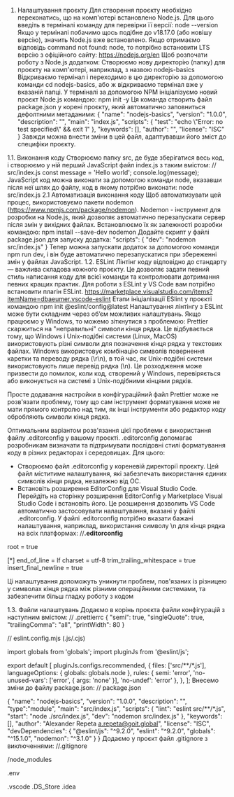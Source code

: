 1. Налаштування проєкту
Для створення проєкту необхідно переконатись, що на комп'ютері встановлено Node.js. Для цього введіть в терміналі команду для перевірки її версії: node --version
Якщо у терміналі побачимо щось подібне до v18.17.0 (або новішу версію), значить Node.js вже встановлено. 
Якщо отримаємо відповідь command not found: node, то потрібно встановити LTS версію з офіційного сайту: https://nodejs.org/en
Щоб розпочати роботу з Node.js додатком:
Створюємо нову директорію (папку) для проєкту на комп'ютері, наприклад, з назвою nodejs-basics
Відкриваємо термінал і переходимо в цю директорію за допомогою команди cd nodejs-basics, або ж відкриваємо термінал вже у вказаній папці.
У терміналі за допомогою NPM ініціалізуємо новий проєкт Node.js командою: npm init -y
Ця команда створить файл package.json у корені проєкту, який автоматично заповниться дефолтними метаданими:
{
  "name": "nodejs-basics",
  "version": "1.0.0",
  "description": "",
  "main": "index.js",
  "scripts": {
    "test": "echo \\"Error: no test specified\\" && exit 1"
  },
  "keywords": [],
  "author": "",
  "license": "ISC"
}
Завжди можна внести зміни в цей файл, адаптувавши його зміст до специфіки проєкту.

1.1. Виконання коду
Створюємо папку src, де буде зберігатися весь код, і створюємо у ній перший JavaScript файл index.js з таким вмістом:
// src/index.js
const message = 'Hello world';
console.log(message);
JavaScript код можна виконати за допомогою команди node, вказавши після неї шлях до файлу, код в якому потрібно виконати:
node src/index.js
2.1 Автоматизація виконання коду
   Щоб автоматизувати цей процес, використовуємо пакети nodemon (https://www.npmjs.com/package/nodemon).
   Nodemon - інструмент для розробки на Node.js, який дозволяє автоматично перезапускати сервер після змін у вихідних файлах.
Встановлюємо їх як залежності розробки командою: npm install --save-dev nodemon
Додайте скрипт у файлі package.json для запуску додатка:
"scripts": {
    "dev": "nodemon src/index.js"
}
Тепер можна запускати додаток за допомогою команди npm run dev, і він буде автоматично перезапускатися при збереженні змін у файлах JavaScript.
1.2. ESLint
   Лінтінг коду відповідно до стандарту — важлива складова кожного проєкту. Це дозволяє задати певний стиль написання коду для всієї команди
   та контролювати дотримання певних кращих практик. Для роботи з ESLint у VS Code вам потрібно встановити плагін ESLint.
   https://marketplace.visualstudio.com/items?itemName=dbaeumer.vscode-eslint
   Етапи ініціалізації ESlint у проєкті командою npm init @eslint/config@latest
   Налаштування лінтінгу з ESLint може бути складним через об’єм можливих налаштувань.
   Якщо працюємо у Windows, то можемо зіткнутися з проблемою: Prettier скаржиться на "неправильні" символи кінця рядка.
   Це відбувається тому, що Windows і Unix-подібні системи (Linux, MacOS) використовують різні символи для позначення кінця рядка у текстових файлах.
   Windows використовує комбінацію символів повернення каретки та переводу рядка (\\r\\n), в той час, як Unix-подібні системи використовують лише перевід рядка (\\n).
   Це розходження може призвести до помилок, коли код, створений у Windows, перевіряється або виконується на системі з Unix-подібними кінцями рядків.

   Просте додавання настройки в конфігураційний файл Prettier може не розв'язати проблему, тому що сам інструмент форматування може не мати прямого контролю над тим,
   як інші інструменти або редактор коду обробляють символи кінця рядка.

   Оптимальним варіантом розв'язання цієї проблеми є використання файлу .editorconfig у вашому проєкті.
   .editorconfig допомагає розробникам визначати та підтримувати послідовні стилі форматування коду в різних редакторах і середовищах. Для цього:
   - Створюємо файл .editorconfig у кореневій директорії проєкту. Цей файл міститиме налаштування, які забезпечать використання єдиних символів кінця рядка, незалежно від ОС.
   - Встановіть розширення EditorConfig для Visual Studio Code. Перейдіть на сторінку розширення EditorConfig у Marketplace Visual Studio Code і встановіть його.
     Це розширення дозволить VS Code автоматично застосовувати налаштування, вказані у файлі .editorconfig.
   У файлі .editorconfig потрібно вказати бажані налаштування, наприклад, використання символу \\n для кінця рядка на всіх платформах:
//**.editorconfig**

root = true

[*]
end_of_line = lf
charset = utf-8
trim_trailing_whitespace = true
insert_final_newline = true

Ці налаштування допоможуть уникнути проблем, пов'язаних із різницею у символах кінця рядка між різними операційними системами, та забезпечити більш гладку роботу з кодом

1.3. Файли налаштувань
Додаємо в корінь проєкта файли конфігурацій з наступним вмістом:
// .prettierrc
{
  "semi": true,
  "singleQuote": true,
  "trailingComma": "all",
  "printWidth": 80
}

// eslint.config.mjs (.js/.cjs)

import globals from 'globals';
import pluginJs from '@eslint/js';

export default [
  pluginJs.configs.recommended,
  {
    files: ['src/**/*.js'],
    languageOptions: { globals: globals.node },
    rules: { 
	    semi: 'error', 
	    'no-unused-vars': ['error', { args: 'none' }], 
	    'no-undef': 'error' 
	  },
  },
];
Внесемо зміни до файлу package.json:
// package.json

{
  "name": "nodejs-basics",
  "version": "1.0.0",
  "description": "",
  "type":"module",
  "main": "src/index.js",
  "scripts": {
    "lint": "eslint src/**/*.js",
    "start": "node ./src/index.js",
    "dev": "nodemon src/index.js"
  },
  "keywords": [],
  "author": "Alexander Repeta <a.repeta@goit.global>",
  "license": "ISC",
  "devDependencies": {
    "@eslint/js": "^9.2.0",
    "eslint": "^9.2.0",
    "globals": "^15.1.0",
    "nodemon": "^3.1.0"
  }
}
Додаємо у проєкт файл .gitignore з виключеннями:
//.gitignore

/node_modules

.env

.vscode
.DS_Store
.idea
